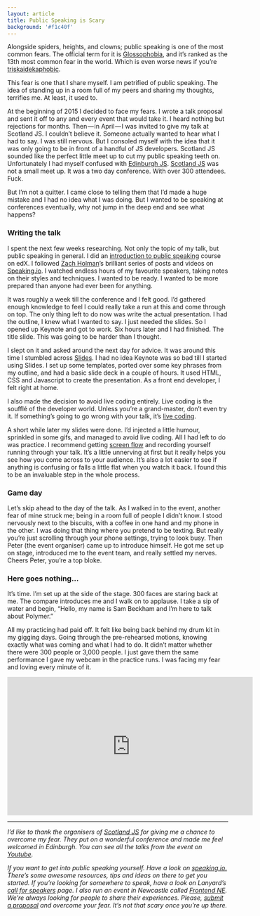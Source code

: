 ```yaml
---
layout: article
title: Public Speaking is Scary
background: '#f1c40f'
---
```


Alongside spiders, heights, and clowns; public speaking is one of the most common fears. The official term for it is [Glossophobia](http://www.fearof.net/fear-of-public-speaking-phobia-glossophobia/), and it’s ranked as the 13th most common fear in the world. Which is even worse news if you’re [triskaidekaphobic](http://www.fearof.net/fear-of-the-number-13-phobia-triskaidekaphobia/ "Fear of The Number 13 Phobia – Triskaidekaphobia").

This fear is one that I share myself. I am petrified of public speaking. The idea of standing up in a room full of my peers and sharing my thoughts, terrifies me. At least, it used to.

At the beginning of 2015 I decided to face my fears. I wrote a talk proposal and sent it off to any and every event that would take it. I heard nothing but rejections for months. Then — in April — I was invited to give my talk at Scotland JS. I couldn’t believe it. Someone actually wanted to hear what I had to say. I was still nervous. But I consoled myself with the idea that it was only going to be in front of a handful of JS developers. Scotland JS sounded like the perfect little meet up to cut my public speaking teeth on. Unfortunately I had myself confused with [Edinburgh JS](http://edinburghjs.org/). [Scotland JS](http://scotlandjs.com/) was not a small meet up. It was a two day conference. With over 300 attendees. Fuck.

But I’m not a quitter. I came close to telling them that I’d made a huge mistake and I had no idea what I was doing. But I wanted to be speaking at conferences eventually, why not jump in the deep end and see what happens?

### Writing the talk

I spent the next few weeks researching. Not only the topic of my talk, but public speaking in general. I did an [introduction to public speaking](https://www.edx.org/course/introduction-public-speaking-uwashingtonx-comm220x2) course on edX. I followed [Zach Holman](http://zachholman.com/)’s brilliant series of posts and videos on [Speaking.io](http://speaking.io). I watched endless hours of my favourite speakers, taking notes on their styles and techniques. I wanted to be ready. I wanted to be more prepared than anyone had ever been for anything.

It was roughly a week till the conference and I felt good. I’d gathered enough knowledge to feel I could really take a run at this and come through on top. The only thing left to do now was write the actual presentation. I had the outline, I knew what I wanted to say. I just needed the slides. So I opened up Keynote and got to work. Six hours later and I had finished. The title slide. This was going to be harder than I thought.

I slept on it and asked around the next day for advice. It was around this time I stumbled across [Slides](http://www.slides.com). I had no idea Keynote was so bad till I started using Slides. I set up some templates, ported over some key phrases from my outline, and had a basic slide deck in a couple of hours. It used HTML, CSS and Javascript to create the presentation. As a front end developer, I felt right at home.

I also made the decision to avoid live coding entirely. Live coding is the soufflé of the developer world. Unless you’re a grand-master, don’t even try it. If something’s going to go wrong with your talk, it’s [live coding](http://speaking.io/prep/live-demos/).

A short while later my slides were done. I’d injected a little humour, sprinkled in some gifs, and managed to avoid live coding. All I had left to do was practice. I recommend getting [screen flow](http://www.telestream.net/screenflow/overview.htm) and recording yourself running through your talk. It’s a little unnerving at first but it really helps you see how you come across to your audience. It’s also a lot easier to see if anything is confusing or falls a little flat when you watch it back. I found this to be an invaluable step in the whole process.

### Game day

Let’s skip ahead to the day of the talk. As I walked in to the event, another fear of mine struck me; being in a room full of people I didn’t know. I stood nervously next to the biscuits, with a coffee in one hand and my phone in the other. I was doing that thing where you pretend to be texting. But really you’re just scrolling through your phone settings, trying to look busy. Then Peter (the event organiser) came up to introduce himself. He got me set up on stage, introduced me to the event team, and really settled my nerves. Cheers Peter, you’re a top bloke.

### Here goes nothing…

It’s time. I’m set up at the side of the stage. 300 faces are staring back at me. The compare introduces me and I walk on to applause. I take a sip of water and begin, “Hello, my name is Sam Beckham and I’m here to talk about Polymer.”

All my practicing had paid off. It felt like being back behind my drum kit in my gigging days. Going through the pre-rehearsed motions, knowing exactly what was coming and what I had to do. It didn’t matter whether there were 300 people or 3,000 people. I just gave them the same performance I gave my webcam in the practice runs. I was facing my fear and loving every minute of it.

<iframe width="560" height="315" src="https://www.youtube.com/embed/AQKH3gSY6XU?rel=0&amp;controls=0&amp;showinfo=0" frameborder="0" allowfullscreen></iframe>

* * *

_I’d like to thank the organisers of_ [_Scotland JS_](http://scotlandjs.com) _for giving me a chance to overcome my fear. They put on a wonderful conference and made me feel welcomed in Edinburgh. You can see all the talks from the event on_ [_Youtube_](https://www.youtube.com/channel/UCpW0Vh7QKPA7n0oJfrizlsw)_._

_If you want to get into public speaking yourself. Have a look on_ [_speaking.io._](http://speaking.io.) _There’s some awesome resources, tips and ideas on there to get you started. If you’re looking for somewhere to speak, have a look on Lanyard’s_ [_call for speakers_](http://lanyrd.com/) _page. I also run an event in Newcastle called_ [_Frontend NE_](https://frontendne.co.uk)_. We’re always looking for people to share their experiences. Please,_ [_submit a proposal_](https://frontendne.typeform.com/to/BgAKni) _and overcome your fear. It’s not that scary once you’re up there._
